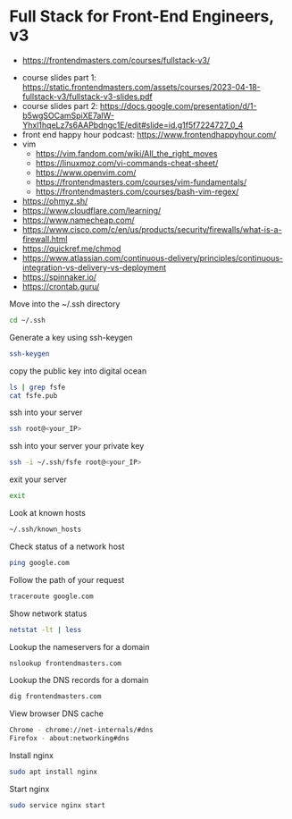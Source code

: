 # Full Stack for Front-End Engineers, v3

- <https://frontendmasters.com/courses/fullstack-v3/>

* course slides part 1: <https://static.frontendmasters.com/assets/courses/2023-04-18-fullstack-v3/fullstack-v3-slides.pdf>
* course slides part 2: <https://docs.google.com/presentation/d/1-b5wgSOCamSpiXE7aIW-Yhxl1hqeLz7s6AAPbdngc1E/edit#slide=id.g1f5f7224727_0_4>
* front end happy hour podcast: <https://www.frontendhappyhour.com/>
* vim
  - <https://vim.fandom.com/wiki/All_the_right_moves>
  * <https://linuxmoz.com/vi-commands-cheat-sheet/>
  * <https://www.openvim.com/>
  * <https://frontendmasters.com/courses/vim-fundamentals/>
  * <https://frontendmasters.com/courses/bash-vim-regex/>
* <https://ohmyz.sh/>
* <https://www.cloudflare.com/learning/>
* <https://www.namecheap.com/>
* <https://www.cisco.com/c/en/us/products/security/firewalls/what-is-a-firewall.html>
* <https://quickref.me/chmod>
* <https://www.atlassian.com/continuous-delivery/principles/continuous-integration-vs-delivery-vs-deployment>
* <https://spinnaker.io/>
* <https://crontab.guru/>

Move into the ~/.ssh directory

```bash
cd ~/.ssh
```

Generate a key using ssh-keygen

```bash
ssh-keygen
```

copy the public key into digital ocean

```bash
ls | grep fsfe
cat fsfe.pub
```

ssh into your server

```bash
ssh root@<your_IP>
```

ssh into your server your private key

```bash
ssh -i ~/.ssh/fsfe root@<your_IP>
```

exit your server

```bash
exit
```

Look at known hosts

```bash
~/.ssh/known_hosts
```

Check status of a network host

```bash
ping google.com
```

Follow the path of your request

```bash
traceroute google.com
```

Show network status

```bash
netstat -lt | less
```

Lookup the nameservers for a domain

```bash
nslookup frontendmasters.com
```

Lookup the DNS records for a domain

```bash
dig frontendmasters.com
```

View browser DNS cache

```bash
Chrome - chrome://net-internals/#dns
Firefox - about:networking#dns
```

Install nginx

```bash
sudo apt install nginx
```

Start nginx

```bash
sudo service nginx start
```
